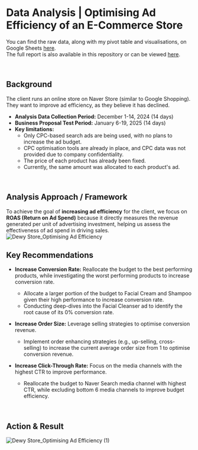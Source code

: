 # Data Analysis | Optimising Ad Efficiency of an E-Commerce Store

You can find the raw data, along with my pivot table and visualisations, on Google Sheets [here](https://docs.google.com/spreadsheets/d/1zor9ynbt4_noheE0Bk1x7NtVN20fKcrt9W0Lu1rZyXs/edit?usp=sharing).  
The full report is also available in this repository or can be viewed [here](https://docs.google.com/presentation/d/1Akokt-3jYZc6cEKbmNRz8rzTG-O0-99_Wiobp8jx2tA/edit?usp=sharing).


<br/>

## Background
The client runs an online store on Naver Store (similar to Google Shopping). They want to improve ad efficiency, as they believe it has declined.

- **Analysis Data Collection Period:** December 1-14, 2024 (14 days)
- **Business Proposal Test Period:** January 6-19, 2025 (14 days)
- **Key limitations:**
  - Only CPC-based search ads are being used, with no plans to increase the ad budget.
  - CPC optimisation tools are already in place, and CPC data was not provided due to company confidentiality.
  - The price of each product has already been fixed.
  - Currently, the same amount was allocated to each product's ad.

<br/>

## Analysis Approach / Framework
To achieve the goal of **increasing ad efficiency** for the client, we focus on **ROAS (Return on Ad Spend)** because it directly measures the revenue generated per unit of advertising investment, helping us assess the effectiveness of ad spend in driving sales.
![Dewy Store_Optimising Ad Efficiency](https://github.com/user-attachments/assets/4ccb3021-43b7-4294-9eb0-9abafb8316ef)




## Key Recommendations
- **Increase Conversion Rate:** Reallocate the budget to the best performing products, while investigating the worst performing products to increase conversion rate.
  - Allocate a larger portion of the budget to Facial Cream and Shampoo given their high performance to increase conversion rate.
  - Conducting deep-dives into the Facial Cleanser ad to identify the root cause of its 0% conversion rate.

- **Increase Order Size:** Leverage selling strategies to optimise conversion revenue.
  - Implement order enhancing strategies (e.g., up-selling, cross-selling) to increase the current average order size from 1 to optimise conversion revenue.

- **Increase Click-Through Rate:** Focus on the media channels with the highest CTR to improve performance.
  - Reallocate the budget to Naver Search media channel with highest CTR, while excluding bottom 6 media channels to improve budget efficiency.

<br/>

## Action & Result
![Dewy Store_Optimising Ad Efficiency (1)](https://github.com/user-attachments/assets/f22b8e17-9ae6-407a-adb6-6032de0e8429)


